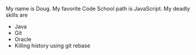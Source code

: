 My name is Doug.
My favorite Code School path is JavaScript.
My deadly skills are
* Java
* Git
* Oracle
* Killing history using git rebase